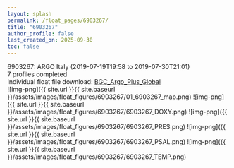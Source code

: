 ```yaml
---
layout: splash
permalink: /float_pages/6903267/
title: "6903267"
author_profile: false
last_created_on: 2025-09-30
toc: false
---
```

 
6903267: ARGO Italy (2019-07-19T19:58 to 2019-07-30T21:01)\
7 profiles completed\
Individual float file download: [BGC_Argo_Plus_Global](https://ftp.soest.hawaii.edu/bgc_argo_plus/Individual_Floats/outliers_removed/6903267_Sprof_processed.nc)\
![img-png]({{ site.url }}{{ site.baseurl }}/assets/images/float_figures/6903267/01_6903267_map.png)
![img-png]({{ site.url }}{{ site.baseurl }}/assets/images/float_figures/6903267/6903267_DOXY.png)
![img-png]({{ site.url }}{{ site.baseurl }}/assets/images/float_figures/6903267/6903267_PRES.png)
![img-png]({{ site.url }}{{ site.baseurl }}/assets/images/float_figures/6903267/6903267_PSAL.png)
![img-png]({{ site.url }}{{ site.baseurl }}/assets/images/float_figures/6903267/6903267_TEMP.png)
